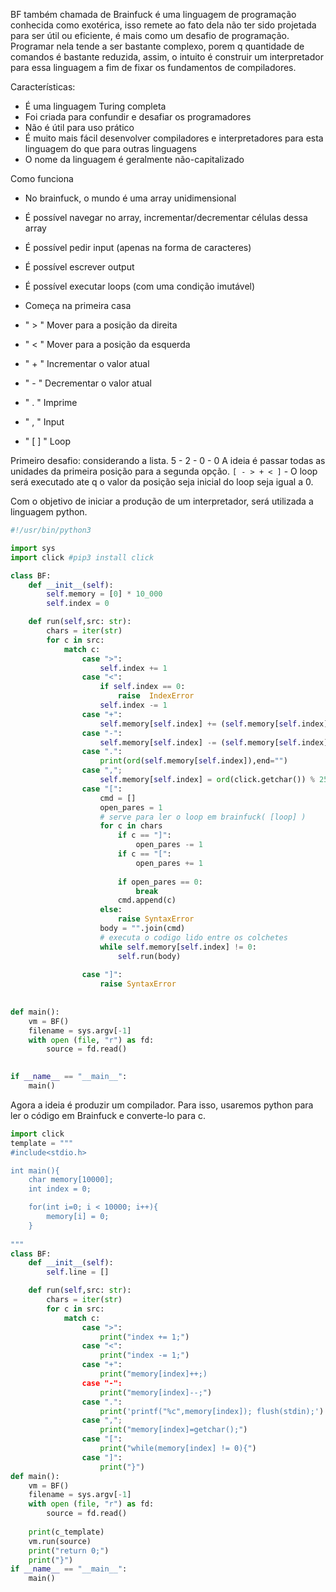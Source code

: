 
BF também chamada de Brainfuck é uma linguagem de programação conhecida como exotérica, isso remete ao fato dela não ter sido projetada para ser útil ou eficiente, é mais como um desafio de programação. Programar nela tende a ser bastante complexo, porem q quantidade de comandos é bastante reduzida, assim, o intuito é construir um interpretador para essa linguagem a fim de fixar os fundamentos de compiladores.

Características:

- É uma linguagem Turing completa
- Foi criada para confundir e desafiar os programadores
- Não é útil para uso prático
- É muito mais fácil desenvolver compiladores e interpretadores para esta linguagem do que para outras linguagens
- O nome da linguagem é geralmente não-capitalizado

Como funciona 

- No brainfuck, o mundo é uma array unidimensional
- É possível navegar no array, incrementar/decrementar células dessa array
- É possível pedir input (apenas na forma de caracteres)
- É possível escrever output
- É possível executar loops (com uma condição imutável)

- Começa na primeira casa 
- " > " Mover para a posição da direita
- " < " Mover para a posição da esquerda
- " + " Incrementar o valor atual
- " - " Decrementar o valor atual
- " . " Imprime
- " , " Input
- " [ ] " Loop

Primeiro desafio: considerando a lista.
	5 - 2 - 0 - 0
A ideia é passar todas as unidades da primeira posição para a segunda opção.
` [ - > + < ] ` - O loop será executado ate q o valor da posição seja inicial do loop seja igual a 0.


Com o objetivo de iniciar a produção de um interpretador, será utilizada a linguagem python.

```python
#!/usr/bin/python3

import sys
import click #pip3 install click

class BF:
	def __init__(self):
		self.memory = [0] * 10_000
		self.index = 0

	def run(self,src: str):
		chars = iter(str)
		for c in src:
			match c:
				case ">":
					self.index += 1
				case "<":
					if self.index == 0:
						raise  IndexError 
					self.index -= 1
				case "+":
					self.memory[self.index] += (self.memory[self.index] + 1)%256
				case "-":
					self.memory[self.index] -= (self.memory[self.index] - 1)%256
				case ".":
					print(ord(self.memory[self.index]),end="")
				case ",";
					self.memory[self.index] = ord(click.getchar()) % 256
				case "[":
					cmd = []
					open_pares = 1
					# serve para ler o loop em brainfuck( [loop] )
					for c in chars
						if c == "]":
							open_pares -= 1
						if c == "[":
							open_pares += 1
							
						if open_pares == 0:
							break
						cmd.append(c)
					else:
						raise SyntaxError 
					body = "".join(cmd)
					# executa o codigo lido entre os colchetes
					while self.memory[self.index] != 0:
						self.run(body)
						
				case "]":
					raise SyntaxError
				
		
def main():
	vm = BF()
	filename = sys.argv[-1]
	with open (file, "r") as fd:
		source = fd.read()
	

if __name__ == "__main__":
	main()
```

Agora a ideia é produzir um compilador. Para isso, usaremos python para ler o código em Brainfuck e converte-lo para c.

```python
import click
template = """
#include<stdio.h>

int main(){
	char memory[10000];
	int index = 0;

	for(int i=0; i < 10000; i++){
		memory[i] = 0;	
	}
	
"""
class BF:
	def __init__(self):
		self.line = []

	def run(self,src: str):
		chars = iter(str)
		for c in src:
			match c:
				case ">":
					print("index += 1;")
				case "<": 
					print("index -= 1;")
				case "+":
					print("memory[index]++;)
				case "-":
					print("memory[index]--;")
				case ".":
					print('printf("%c",memory[index]); flush(stdin);')
				case ",";
					print("memory[index]=getchar();")
				case "[":
					print("while(memory[index] != 0){")
				case "]":
					print("}")
def main():
	vm = BF()
	filename = sys.argv[-1]
	with open (file, "r") as fd:
		source = fd.read()
	
	print(c_template)
	vm.run(source)
	print("return 0;")
	print("}")
if __name__ == "__main__":
	main()
				
```

